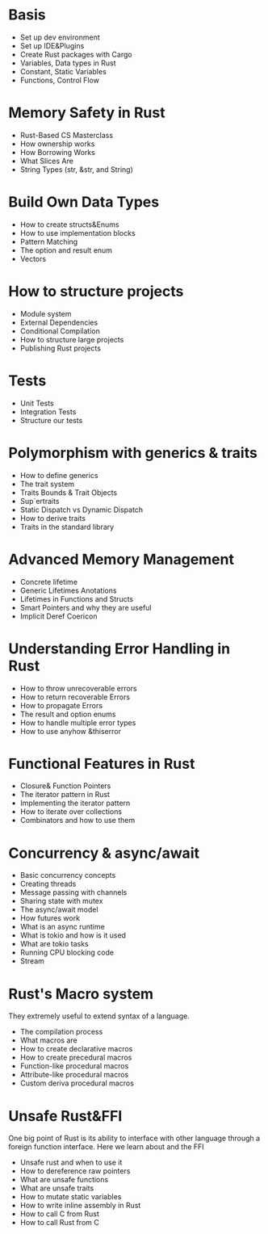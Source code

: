 # Basis

* Set up dev environment
* Set up IDE&Plugins
* Create Rust packages with Cargo
*  Variables, Data types in Rust
* Constant, Static Variables
* Functions, Control Flow

# Memory Safety in Rust

* Rust-Based CS Masterclass
* How ownership works
* How Borrowing Works
* What Slices Are
* String Types (str, &str, and String)

# Build Own Data Types

* How to create structs&Enums
* How to use implementation blocks
* Pattern Matching
* The option and result enum
* Vectors

# How to structure projects

* Module system
* External Dependencies
* Conditional Compilation
* How to structure large projects
* Publishing Rust projects

# Tests

* Unit Tests
* Integration Tests
* Structure our tests

# Polymorphism with generics & traits

* How to define generics
* The trait system
* Traits Bounds & Trait Objects
* Sup`ertraits
* Static Dispatch vs Dynamic Dispatch
* How to derive traits
* Traits in the standard library

# Advanced Memory Management

* Concrete lifetime
* Generic Lifetimes Anotations
* Lifetimes in Functions and Structs
* Smart Pointers and why they are useful
* Implicit Deref Coericon

# Understanding Error Handling in Rust

* How to throw unrecoverable errors
* How to return recoverable Errors
* How to propagate Errors
* The result and option enums
* How to handle multiple error types
* How to use anyhow &thiserror

# Functional Features in Rust

* Closure& Function Pointers
* The iterator pattern in Rust
* Implementing the iterator pattern
* How to iterate over collections
* Combinators and how to use them

# Concurrency & async/await

* Basic concurrency concepts
* Creating threads
* Message passing with channels
* Sharing state with mutex
* The async/await model
* How futures work
* What is an async runtime
* What is tokio and how is it used
* What are tokio tasks
* Running CPU blocking code
* Stream

# Rust's Macro system
They extremely useful to extend syntax of a language.

* The compilation process
* What macros are
* How to create declarative macros
* How to create precedural macros
* Function-like procedural macros
* Attribute-like procedural macros
* Custom deriva procedural macros

# Unsafe Rust&FFI
One big point of Rust is its ability to interface with other language through a foreign function interface. Here we learn about 
and the FFI

* Unsafe rust and when to use it
* How to dereference raw pointers
* What are unsafe functions
* What are unsafe traits
* How to mutate static variables
* How to write inline assembly in Rust
* How to call C from Rust
* How to call Rust from C